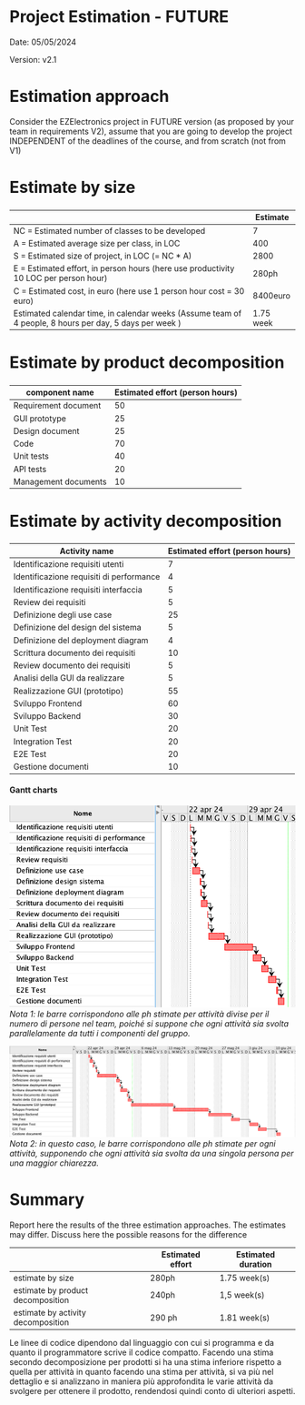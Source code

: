 # Project Estimation - FUTURE
Date: 05/05/2024

Version: v2.1


# Estimation approach
Consider the EZElectronics  project in FUTURE version (as proposed by your team in requirements V2), assume that you are going to develop the project INDEPENDENT of the deadlines of the course, and from scratch (not from V1)
# Estimate by size
### 
|             | Estimate                        |             
| ----------- | ------------------------------- |  
| NC =  Estimated number of classes to be developed   |           7                 |             
| A = Estimated average size per class, in LOC       |           400                | 
| S = Estimated size of project, in LOC (= NC * A) |  2800 |
| E = Estimated effort, in person hours (here use productivity 10 LOC per person hour)  |               280ph                      |   
| C = Estimated cost, in euro (here use 1 person hour cost = 30 euro) | 8400euro| 
| Estimated calendar time, in calendar weeks (Assume team of 4 people, 8 hours per day, 5 days per week ) |         1.75 week       |               

# Estimate by product decomposition
### 
|         component name    | Estimated effort (person hours)   |             
| ----------- | ------------------------------- | 
| Requirement document    | 50 |
| GUI prototype | 25 |
| Design document | 25 |
| Code | 70 |
| Unit tests | 40 |
| API tests | 20 |
| Management documents  | 10 |



# Estimate by activity decomposition
### 
|         Activity name    | Estimated effort (person hours)   |             
| ----------- | ------------------------------- | 
| Identificazione requisiti utenti    |         7 |
| Identificazione requisiti di performance | 4    |
| Identificazione requisiti interfaccia | 5       |
| Review dei requisiti                 | 5        |
| Definizione degli use case           | 25       |
| Definizione del design del sistema   | 5        |
| Definizione del deployment diagram   | 4        |
| Scrittura documento dei requisiti    | 10        |
| Review documento dei requisiti       | 5        |
| Analisi della GUI da realizzare      | 5        |
| Realizzazione GUI (prototipo)   | 55       |
| Sviluppo Frontend               | 60       |
| Sviluppo Backend                | 30       |
| Unit Test               | 20       |
| Integration Test               | 20       |
| E2E Test               | 20       |
| Gestione documenti         | 10        |

#### Gantt charts
![gantt_v2](./images/gantt_v2_divided.png)
*Nota 1: le barre corrispondono alle ph stimate per attività divise per il numero di persone nel team, poiché si suppone che ogni attività sia svolta parallelamente da tutti i componenti del gruppo.*

![gantt_v2](./images/gantt_v2.png)
*Nota 2: in questo caso, le barre corrispondono alle ph stimate per ogni attività, supponendo che ogni attività sia svolta da una singola persona per una maggior chiarezza.*



# Summary

Report here the results of the three estimation approaches. The  estimates may differ. Discuss here the possible reasons for the difference

|             | Estimated effort                        |   Estimated duration |          
| ----------- | ------------------------------- | ---------------|
| estimate by size |    280ph  |          1.75 week(s)               |
| estimate by product decomposition | 240ph |   1,5 week(s) |
| estimate by activity decomposition | 290 ph |  1.81 week(s) |

Le linee di codice dipendono dal linguaggio con cui si programma e da quanto il programmatore scrive il codice compatto. 
Facendo una stima secondo decomposizione per prodotti si ha una stima inferiore rispetto a quella per attività in quanto facendo una stima per attività, si va più nel dettaglio e si analizzano in maniera più approfondita le varie attività da svolgere per ottenere il prodotto, rendendosi quindi conto di ulteriori aspetti.